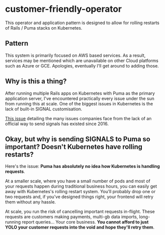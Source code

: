 # customer-friendly-operator
This operator and application pattern is designed to allow for rolling restarts of Rails / Puma stacks on Kubernetes.

## Pattern

This system is primarily focused on AWS based services. As a result, services may be mentioned which are unavailable on other Cloud platforms such as Azure or GCE. Apologies, eventually I'll get around to adding those.

## Why is this a thing?

After running multiple Rails apps on Kubernetes with Puma as the primary application server, I've encountered practically every issue under the sun from running this at scale. One of the biggest issues in Kubernetes is the lack of built-in SIGNAL customisation.

[This issue](https://github.com/kubernetes/kubernetes/issues/24957) detailing the many issues companies face from the lack of an official way to send signals has existed since 2016.

## Okay, but why is sending SIGNALS to Puma so important? Doesn't Kubernetes have rolling restarts?
Here's the issue: **Puma has absolutely no idea how Kubernetes is handling requests**.

At a smaller scale, where you have a small number of pods and most of your requests happen during traditional business hours, you can easily get away with Kubernetes's rolling restart system. You'll probably drop one or two requests and, if you've designed things right, your frontend will retry them without any hassle.

At scale, you run the risk of cancelling important requests in-flight. These requests are customers making payments, multi-gb data imports, long-running report queries... Your core business. **You cannot afford to just YOLO your customer requests into the void and hope they'll retry them**.
